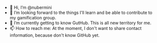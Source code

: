 - 👋 Hi, I’m @nubermini
- 👀 I’m looking forward to the things I'll learn and be able to contribute to my gamification group.
- 🌱 I’m currently getting to know GutHub. This is all new territory for me.
- 📫 How to reach me: At the moment, I don't want to share contact information, because don't know GitHub yet.

<!---
nubermini/nubermini is a ✨ special ✨ repository because its `README.md` (this file) appears on your GitHub profile.
You can click the Preview link to take a look at your changes.
--->
